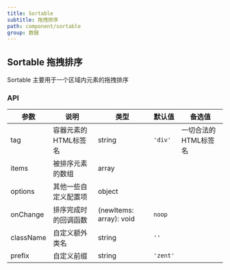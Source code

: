 ```yaml
---
title: Sortable
subtitle: 拖拽排序
path: component/sortable
group: 数据
---
```


## Sortable 拖拽排序

Sortable 主要用于一个区域内元素的拖拽排序

### API

| 参数             	 	| 说明                          | 类型                | 默认值       		 | 备选值           							  			         |
| ------------------ | ---------------------------- | ------------------- | ---------------- | --------------------------------------------  |
| tag | 容器元素的HTML标签名           | string              | `'div'`            |                    一切合法的HTML标签名                       |
| items      		 | 被排序元素的数组                   | array                |           |  							  			         |
| options   |  		其他一些自定义配置项			 | object 						 |  				  | 														   			          |
| onChange           | 排序完成时的回调函数									| (newItems: array): void | `noop`           |                         |
| className          | 自定义额外类名                  | string              | `''`						 |                             |
| prefix             | 自定义前缀                     | string              | `'zent'`				  |															|

<style>
	.demo-sortable-container {
		padding: 0 140px;
	}

	.demo-sortable {
		height: auto;
	}

	.demo-sortable-item {
		position: relative;
		text-align: center;
		line-height: 100px;
		border: 1px solid #bbb;
		border-radius: 4px;
    float: left;
    margin: 0 20px 20px 0;
    width: 100px;
    height: 100px;
	}

	.demo-sortable-add {
		overflow: hidden;
		display: inline-block;
		cursor: pointer;
		text-align: center;
		line-height: 100px;
		border: 1px solid #bbb;
		border-radius: 4px;
		margin: 0 20px 20px 0;
    width: 100px;
    height: 100px;
	}


	.demo-sortable-item:hover {
		.demo-sortable-icon {
			display: block;
		}
	}

	.demo-sortable-drag {
		.demo-sortable-icon {
			display: none !important;
		}
	}

	.demo-sortable-icon {
		display: none;
		cursor: pointer;
		font-size: 10px;
		position: absolute;
		top: 10px;
		right: 10px;
	}
</style>
